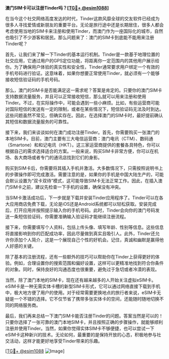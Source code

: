 **澳门SIM卡可以注册Tinder吗？[[TG💪+ @esim1088](https://t.me/s/esim1088)]**

在当今这个社交网络高度发达的时代，Tinder这款风靡全球的交友软件已经成为很多人寻找爱情或新朋友的重要平台。无论是旅行途中还是长期居住，很多人都会考虑使用当地的SIM卡来注册和使用Tinder，而澳门作为一座国际化的城市，自然也吸引了不少游客和居民。那么问题来了：澳门的SIM卡到底能不能用来注册Tinder呢？

首先，让我们来了解一下Tinder的基本运行机制。Tinder是一款基于地理位置的社交应用，它通过用户的GPS定位功能，将距离你一定范围内的其他用户展示给你。为了确保用户体验的真实性和安全性，Tinder通常要求用户绑定一个有效的手机号码进行验证。这意味着，如果你想要正常使用Tinder，就必须有一个能够接收短信验证码的手机号码。

那么，澳门的SIM卡是否能满足这一需求呢？答案是肯定的。只要你的澳门SIM卡支持数据流量服务，并且可以正常接收短信，那么就可以用来注册和使用Tinder。不过，在实际操作中，可能会遇到一些小麻烦。比如，有些运营商可能对国际短信的发送有一定的限制，或者在某些情况下，短信验证码无法及时到达。这些问题虽然不常见，但确实存在。因此，在选择澳门的SIM卡时，最好提前确认其短信和数据流量服务的可靠性。

接下来，我们来谈谈如何在澳门成功注册Tinder。首先，你需要购买一张澳门的本地SIM卡。目前，澳门主要有三大电信运营商：澳门电讯（CTM）、数码通（Smartone）和和记电讯（HKT）。这三家运营商提供的套餐各具特色，你可以根据自己的需求选择适合的方案。一般来说，购买SIM卡非常方便，你可以在机场、各大商场或者专门的通讯店找到它们的身影。

购买到SIM卡后，你需要将其插入手机并激活。大多数情况下，只需按照说明书上的步骤操作即可完成激活。需要注意的是，如果你的手机是中国大陆生产的，可能会默认设置为“双卡双待”模式，这可能导致SIM卡无法正常工作。因此，在插入澳门SIM卡之前，建议先检查一下手机的设置，确保没有冲突。

当SIM卡激活成功后，下一步就是下载并安装Tinder应用程序了。Tinder可以在各大应用商店免费下载，无论是iOS还是Android系统都可以轻松获取。安装完成后，打开应用并按照提示输入你的手机号码。此时，Tinder会向你的澳门号码发送一条短信验证码，你需要准确输入验证码才能继续注册流程。

接下来，你需要填写个人资料，包括上传头像、填写年龄、性别等信息。这些信息将直接影响到你的匹配成功率，因此尽量做到真实且吸引人。此外，Tinder还允许你添加个人简介，这是一个展现自己个性的好机会。记住，真诚和幽默是赢得他人好感的关键。

除了基本的注册流程，还有一些额外的技巧可以帮助你在Tinder上获得更好的体验。例如，合理设置你的搜索范围和偏好设置，这样可以更精准地找到符合你条件的对象。同时，保持良好的沟通态度也很重要，避免过于急切或者冷漠的表现。

当然，除了澳门本地的SIM卡，现在还有越来越多的人开始关注虚拟eSIM卡。eSIM卡是一种无需实体卡槽的新型SIM卡形式，它可以通过网络直接下载到手机中，极大地方便了用户的使用。对于经常需要更换地点的旅行者来说，eSIM卡无疑是一个不错的选择。它不仅节省了携带多张实体卡的空间，还能随时随地切换不同的网络服务商。

最后，我们再来总结一下澳门SIM卡能否注册Tinder的问题。答案当然是可以的！只要你选择了一张可靠的澳门本地SIM卡，并且按照正确的步骤操作，就能够顺利注册并使用Tinder。当然，如果你觉得实体SIM卡不够便捷，也可以尝试一下eSIM卡这种新兴的技术。无论如何，最重要的是保持开放的心态，积极地参与社交活动，这样才能更好地享受Tinder带来的乐趣。

[[TG💪+ @esim1088](https://t.me/s/esim1088) ![Image](https://i.postimg.cc/4NQfJmqS/Snipaste-2025-05-13-00-14-12.png)]
